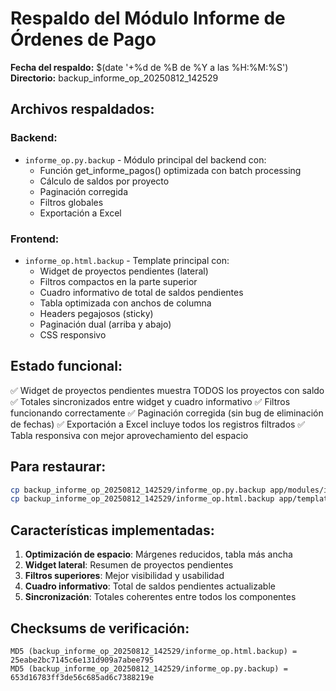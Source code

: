 # Respaldo del Módulo Informe de Órdenes de Pago

**Fecha del respaldo:** $(date '+%d de %B de %Y a las %H:%M:%S')
**Directorio:** backup_informe_op_20250812_142529

## Archivos respaldados:

### Backend:
- `informe_op.py.backup` - Módulo principal del backend con:
  - Función get_informe_pagos() optimizada con batch processing
  - Cálculo de saldos por proyecto
  - Paginación corregida
  - Filtros globales
  - Exportación a Excel

### Frontend:
- `informe_op.html.backup` - Template principal con:
  - Widget de proyectos pendientes (lateral)
  - Filtros compactos en la parte superior
  - Cuadro informativo de total de saldos pendientes
  - Tabla optimizada con anchos de columna
  - Headers pegajosos (sticky)
  - Paginación dual (arriba y abajo)
  - CSS responsivo

## Estado funcional:
✅ Widget de proyectos pendientes muestra TODOS los proyectos con saldo
✅ Totales sincronizados entre widget y cuadro informativo
✅ Filtros funcionando correctamente
✅ Paginación corregida (sin bug de eliminación de fechas)
✅ Exportación a Excel incluye todos los registros filtrados
✅ Tabla responsiva con mejor aprovechamiento del espacio

## Para restaurar:
```bash
cp backup_informe_op_20250812_142529/informe_op.py.backup app/modules/informe_op.py
cp backup_informe_op_20250812_142529/informe_op.html.backup app/templates/informe_op.html
```

## Características implementadas:
1. **Optimización de espacio**: Márgenes reducidos, tabla más ancha
2. **Widget lateral**: Resumen de proyectos pendientes
3. **Filtros superiores**: Mejor visibilidad y usabilidad
4. **Cuadro informativo**: Total de saldos pendientes actualizable
5. **Sincronización**: Totales coherentes entre todos los componentes
## Checksums de verificación:
```
MD5 (backup_informe_op_20250812_142529/informe_op.html.backup) = 25eabe2bc7145c6e131d909a7abee795
MD5 (backup_informe_op_20250812_142529/informe_op.py.backup) = 653d16783ff3de56c685ad6c7388219e
```

